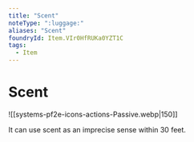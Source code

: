 ```yaml
---
title: "Scent"
noteType: ":luggage:"
aliases: "Scent"
foundryId: Item.VIr0HfRUKa0YZT1C
tags:
  - Item
---
```


# Scent
![[systems-pf2e-icons-actions-Passive.webp|150]]

It can use scent as an imprecise sense within 30 feet.
